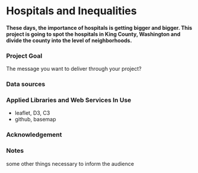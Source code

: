 # Hospitals and Inequalities
#### These days, the importance of hospitals is getting bigger and bigger. This project is going to spot the hospitals in King County, Washington and divide the county into the level of neighborhoods.

### Project Goal
The message you want to deliver through your project?

### Data sources

### Applied Libraries and Web Services In Use
- leaflet, D3, C3
- github, basemap

### Acknowledgement

### Notes
some other things necessary to inform the audience
